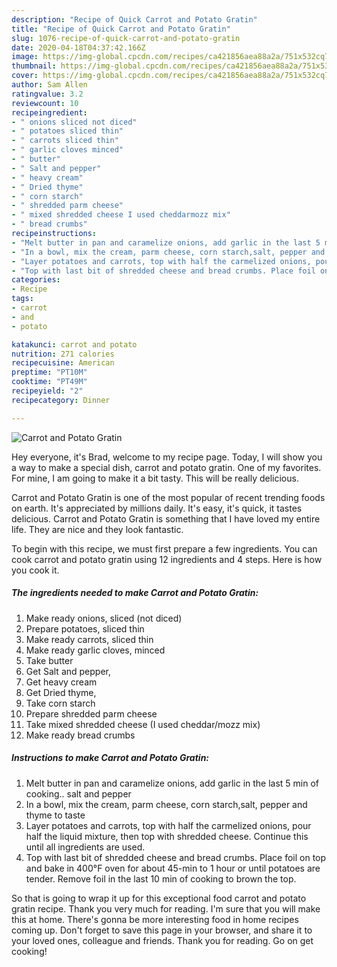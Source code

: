 ```yaml
---
description: "Recipe of Quick Carrot and Potato Gratin"
title: "Recipe of Quick Carrot and Potato Gratin"
slug: 1076-recipe-of-quick-carrot-and-potato-gratin
date: 2020-04-18T04:37:42.166Z
image: https://img-global.cpcdn.com/recipes/ca421856aea88a2a/751x532cq70/carrot-and-potato-gratin-recipe-main-photo.jpg
thumbnail: https://img-global.cpcdn.com/recipes/ca421856aea88a2a/751x532cq70/carrot-and-potato-gratin-recipe-main-photo.jpg
cover: https://img-global.cpcdn.com/recipes/ca421856aea88a2a/751x532cq70/carrot-and-potato-gratin-recipe-main-photo.jpg
author: Sam Allen
ratingvalue: 3.2
reviewcount: 10
recipeingredient:
- " onions sliced not diced"
- " potatoes sliced thin"
- " carrots sliced thin"
- " garlic cloves minced"
- " butter"
- " Salt and pepper"
- " heavy cream"
- " Dried thyme"
- " corn starch"
- " shredded parm cheese"
- " mixed shredded cheese I used cheddarmozz mix"
- " bread crumbs"
recipeinstructions:
- "Melt butter in pan and caramelize onions, add garlic in the last 5 min of cooking.. salt and pepper"
- "In a bowl, mix the cream, parm cheese, corn starch,salt, pepper and thyme to taste"
- "Layer potatoes and carrots, top with half the carmelized onions, pour half the liquid mixture, then top with shredded cheese. Continue this until all ingredients are used."
- "Top with last bit of shredded cheese and bread crumbs. Place foil on top and bake in 400°F oven for about 45-min to 1 hour or until potatoes are tender. Remove foil in the last 10 min of cooking to brown the top."
categories:
- Recipe
tags:
- carrot
- and
- potato

katakunci: carrot and potato 
nutrition: 271 calories
recipecuisine: American
preptime: "PT10M"
cooktime: "PT49M"
recipeyield: "2"
recipecategory: Dinner

---
```



![Carrot and Potato Gratin](https://img-global.cpcdn.com/recipes/ca421856aea88a2a/751x532cq70/carrot-and-potato-gratin-recipe-main-photo.jpg)

Hey everyone, it's Brad, welcome to my recipe page. Today, I will show you a way to make a special dish, carrot and potato gratin. One of my favorites. For mine, I am going to make it a bit tasty. This will be really delicious.

Carrot and Potato Gratin is one of the most popular of recent trending foods on earth. It's appreciated by millions daily. It's easy, it's quick, it tastes delicious. Carrot and Potato Gratin is something that I have loved my entire life. They are nice and they look fantastic.




To begin with this recipe, we must first prepare a few ingredients. You can cook carrot and potato gratin using 12 ingredients and 4 steps. Here is how you cook it.

<!--inarticleads1-->

##### The ingredients needed to make Carrot and Potato Gratin:

1. Make ready  onions, sliced (not diced)
1. Prepare  potatoes, sliced thin
1. Make ready  carrots, sliced thin
1. Make ready  garlic cloves, minced
1. Take  butter
1. Get  Salt and pepper,
1. Get  heavy cream
1. Get  Dried thyme,
1. Take  corn starch
1. Prepare  shredded parm cheese
1. Take  mixed shredded cheese (I used cheddar/mozz mix)
1. Make ready  bread crumbs




<!--inarticleads2-->

##### Instructions to make Carrot and Potato Gratin:

1. Melt butter in pan and caramelize onions, add garlic in the last 5 min of cooking.. salt and pepper
1. In a bowl, mix the cream, parm cheese, corn starch,salt, pepper and thyme to taste
1. Layer potatoes and carrots, top with half the carmelized onions, pour half the liquid mixture, then top with shredded cheese. Continue this until all ingredients are used.
1. Top with last bit of shredded cheese and bread crumbs. Place foil on top and bake in 400°F oven for about 45-min to 1 hour or until potatoes are tender. Remove foil in the last 10 min of cooking to brown the top.




So that is going to wrap it up for this exceptional food carrot and potato gratin recipe. Thank you very much for reading. I'm sure that you will make this at home. There's gonna be more interesting food in home recipes coming up. Don't forget to save this page in your browser, and share it to your loved ones, colleague and friends. Thank you for reading. Go on get cooking!
